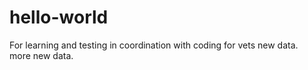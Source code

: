 # hello-world
For learning and testing in coordination with coding for vets 
  new data.  
  more new data. 
  